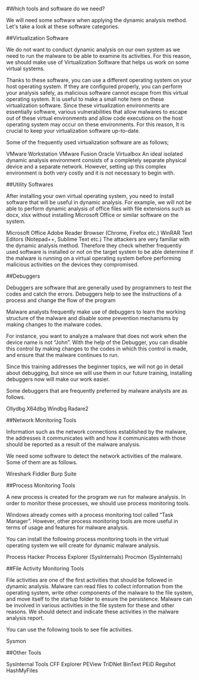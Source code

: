 #Which tools and software do we need?

We will need some software when applying the dynamic analysis method. Let's take a look at these software categories.


##Virtualization Software

We do not want to conduct dynamic analysis on our own system as we need to run the malware to be able to examine its activities. For this reason, we should make use of Virtualization Software that helps us work on some virtual systems.

Thanks to these software, you can use a different operating system on your host operating system. If they are configured properly, you can perform your analysis safely, as malicious software cannot escape from this virtual operating system. It is useful to make a small note here on these virtualization software. Since these virtualization environments are essentially software, various vulnerabilities that allow malwares to escape out of these virtual environments and allow code executions on the host operating system may occur on these environments. For this reason, It is crucial to keep your virtualization software up-to-date.

Some of the frequently used virtualization software are as follows;

VMware Workstation
VMware Fusion
Oracle Virtualbox
An ideal isolated dynamic analysis environment consists of a completely separate physical device and a separate network. However, setting up this complex environment is both very costly and it is not necessary to begin with.


##Utility Softwares

After installing your own virtual operating system, you need to install software that will be useful in dynamic analysis. For example, we will not be able to perform dynamic analysis of office files with file extensions such as docx, xlsx without installing Microsoft Office or similar software on the system.

Microsoft Office
Adobe Reader
Browser (Chrome, Firefox etc.)
WinRAR
Text Editors (Notepad++, Sublime Text etc.)
The attackers are very familiar with the dynamic analysis method. Therefore they check whether frequently used software is installed or not on the target system to be able determine if the malware is running on a virtual operating system before performing malicious activities on the devices they compromised.


##Debuggers

Debuggers are software that are generally used by programmers to test the codes and catch the errors. Debuggers help to see the instructions of a process and change the flow of the program

Malware analysts frequently make use of debuggers to learn the working structure of the malware and disable some prevention mechanisms by making changes to the malware codes.

For instance, you want to analyze a malware that does not work when the device name is not “John”. With the help of the Debugger, you can disable this control by making changes to the codes in which this control is made, and ensure that the malware continues to run.

Since this training addresses the beginner topics, we will not go in detail about debugging, but since we will use them in our future training, installing debuggers now will make our work easier.

Some debuggers that are frequently preferred by malware analysts are as follows.

Ollydbg
X64dbg
Windbg
Radare2

##Network Monitoring Tools

Information such as the network connections established by the malware, the addresses it communicates with and how it communicates with those should be reported as a result of the malware analysis.

We need some software to detect the network activities of the malware. Some of them are as follows.

Wireshark
Fiddler
Burp Suite

##Process Monitoring Tools

A new process is created for the program we run for malware analysis. In order to monitor these processes, we should use process monitoring tools.

Windows already comes with a process monitoring tool called “Task Manager”. However, other process monitoring tools are more useful in terms of usage and features for malware analysis.

You can install the following process monitoring tools in the virtual operating system we will create for dynamic malware analysis.

Process Hacker
Process Explorer (SysInternals)
Procmon (SysInternals)

##File Activity Monitoring Tools

File activities are one of the first activities that should be followed in dynamic analysis. Malware can read files to collect information from the operating system, write other components of the malware to the file system, and move itself to the startup folder to ensure the persistence. Malware can be involved in various activities in the file system for these and other reasons. We should detect and indicate these activities in the malware analysis report.

You can use the following tools to see file activities.

Sysmon

##Other Tools

SysInternal Tools
CFF Explorer
PEView
TriDNet
BinText
PEiD
Regshot
HashMyFiles
